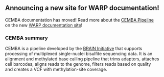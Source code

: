 ## Announcing a new site for WARP documentation!

CEMBA documentation has moved! Read more about the [CEMBA Pipeline](https://broadinstitute.github.io/warp/documentation/Pipelines/CEMBA_MethylC_Seq_Pipeline/) on the new [WARP documentation site](https://broadinstitute.github.io/warp/)!

### CEMBA summary

CEMBA is a pipeline developed by the [BRAIN Initiative](https://braininitiative.nih.gov/) that supports processing of multiplexed single-nuclei bisulfite sequencing data. It is an alignment and methylated base calling pipeline that trims adaptors, attaches cell barcodes, aligns reads to the genome, filters reads based on quality and creates a VCF with methylation-site coverage. 